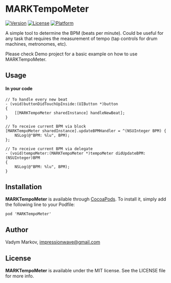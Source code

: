 # MARKTempoMeter

[![Version](https://img.shields.io/cocoapods/v/MARKTempoMeter.svg?style=flat)](http://cocoadocs.org/docsets/MARKTempoMeter)
[![License](https://img.shields.io/cocoapods/l/MARKTempoMeter.svg?style=flat)](http://cocoadocs.org/docsets/MARKTempoMeter)
[![Platform](https://img.shields.io/cocoapods/p/MARKTempoMeter.svg?style=flat)](http://cocoadocs.org/docsets/MARKTempoMeter)

A simple tool to determine the BPM (beats per minute). Could be useful for any task that requires the measurement of tempo (tap controls for drum machines, metronomes, etc).

Please check Demo project for a basic example on how to use MARKTempoMeter.

## Usage

#### In your code
```objc
// To handle every new beat
- (void)buttonDidTouchUpInside:(UIButton *)button
{
    [[MARKTempoMeter sharedInstance] handleNewBeat];
}

// To receive current BPM via block
[MARKTempoMeter sharedInstance].updateBPMHandler = ^(NSUInteger BPM) {
    NSLog(@"BPM: %lu", BPM);
};

// To receive current BPM via delegate
- (void)tempoMeter:(MARKTempoMeter *)tempoMeter didUpdateBPM:(NSUInteger)BPM
{
    NSLog(@"BPM: %lu", BPM);
}
```

## Installation

**MARKTempoMeter** is available through [CocoaPods](http://cocoapods.org). To install
it, simply add the following line to your Podfile:

`pod 'MARKTempoMeter'`

## Author

Vadym Markov, impressionwave@gmail.com

## License

**MARKTempoMeter** is available under the MIT license. See the LICENSE file for more info.
